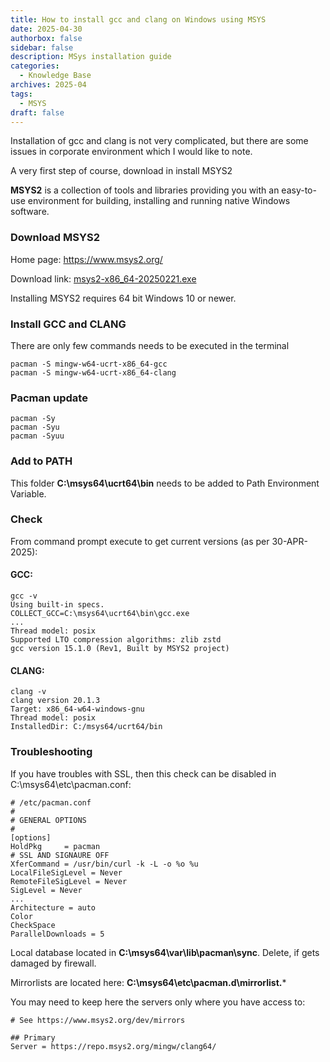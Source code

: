 ```yaml
---
title: How to install gcc and clang on Windows using MSYS
date: 2025-04-30
authorbox: false
sidebar: false
description: MSys installation guide
categories:
  - Knowledge Base
archives: 2025-04
tags:
  - MSYS
draft: false
---
```

Installation of gcc and clang is not very complicated, but there are some issues in corporate environment which I would like to note.
<!--more-->
A very first step of course, download in install MSYS2

**MSYS2** is a collection of tools and libraries providing you with an easy-to-use environment for building, installing and running native Windows software.

### Download MSYS2

Home page: https://www.msys2.org/

Download link: [msys2-x86_64-20250221.exe](https://github.com/msys2/msys2-installer/releases/download/2025-02-21/msys2-x86_64-20250221.exe)

Installing MSYS2 requires 64 bit Windows 10 or newer.

### Install GCC and CLANG

There are only few commands needs to be executed in the terminal

```
pacman -S mingw-w64-ucrt-x86_64-gcc
pacman -S mingw-w64-ucrt-x86_64-clang
```

### Pacman update

```
pacman -Sy
pacman -Syu
pacman -Syuu
```

### Add to PATH

This folder **C:\msys64\ucrt64\bin** needs to be added to Path Environment Variable.

### Check

From command prompt execute to get current versions (as per 30-APR-2025):

#### GCC:

```
gcc -v
Using built-in specs.
COLLECT_GCC=C:\msys64\ucrt64\bin\gcc.exe
...
Thread model: posix
Supported LTO compression algorithms: zlib zstd
gcc version 15.1.0 (Rev1, Built by MSYS2 project)
```

#### CLANG:

```
clang -v
clang version 20.1.3
Target: x86_64-w64-windows-gnu
Thread model: posix
InstalledDir: C:/msys64/ucrt64/bin
```

### Troubleshooting

If you have troubles with SSL, then this check can be disabled in C:\msys64\etc\pacman.conf:

```
# /etc/pacman.conf
#
# GENERAL OPTIONS
#
[options]
HoldPkg     = pacman
# SSL AND SIGNAURE OFF
XferCommand = /usr/bin/curl -k -L -o %o %u
LocalFileSigLevel = Never
RemoteFileSigLevel = Never
SigLevel = Never
...
Architecture = auto
Color
CheckSpace
ParallelDownloads = 5
```

Local database located in **C:\msys64\var\lib\pacman\sync**. Delete, if gets damaged by firewall.

Mirrorlists are located here: **C:\msys64\etc\pacman.d\mirrorlist.***

You may need to keep here the servers only where you have access to:

```
# See https://www.msys2.org/dev/mirrors

## Primary
Server = https://repo.msys2.org/mingw/clang64/
```

